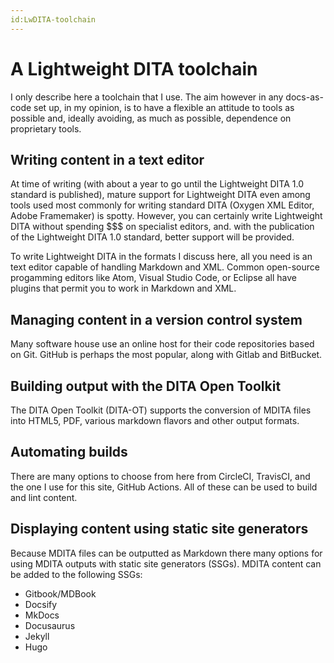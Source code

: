 ```yaml
---
id:LwDITA-toolchain
---
```


# A Lightweight DITA toolchain

I only describe here a toolchain that I use. The aim however in any docs-as-code set up, in my opinion, is to have a flexible an attitude to tools as possible and, ideally avoiding, as much as possible, dependence on proprietary tools.

## Writing content in a text editor

At time of writing (with about a year to go until the Lightweight DITA 1.0 standard is published), mature support for Lightweight DITA even among tools used most commonly for writing standard DITA (Oxygen XML Editor, Adobe Framemaker) is spotty. However, you can certainly write Lightweight DITA without spending $$$ on specialist editors, and. with the publication of the Lightweight DITA 1.0 standard, better support will be provided.

To write Lightweight DITA in the formats I discuss here, all you need is an text editor capable of handling Markdown and XML. Common open-source progamming editors like Atom, Visual Studio Code, or Eclipse all have plugins that permit you to work in Markdown and XML.

## Managing content in a version control system

Many software house use an online host for their code repositories based on Git. GitHub is perhaps the most popular, along with Gitlab and BitBucket.

## Building output with the DITA Open Toolkit

The DITA Open Toolkit (DITA-OT) supports the conversion of MDITA files into HTML5, PDF, various markdown flavors and other output formats.

## Automating builds

There are many options to choose from here from CircleCI, TravisCI, and the one I use for this site, GitHub Actions. All of these can be used to build and lint content.

## Displaying content using static site generators
Because MDITA files can be outputted as Markdown there many options for using MDITA outputs with static site generators (SSGs). MDITA content can be added to the following SSGs:

- Gitbook/MDBook
- Docsify
- MkDocs
- Docusaurus
- Jekyll
- Hugo

